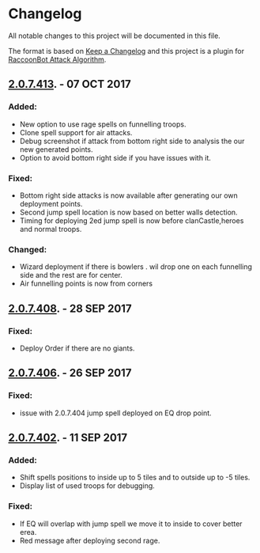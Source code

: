 # Changelog
All notable changes to this project will be documented in this file.

The format is based on [Keep a Changelog](http://keepachangelog.com/en/1.0.0/)
and this project is a plugin for [RaccoonBot Attack Algorithm](https://www.raccoonbot.com/forum/topic/24589-all-in-one-push-deploy/).

## [2.0.7.413](https://github.com/cobratst/GoblinKnifeDeployAddon/raw/master/AllInOnePushDeploy_2.0.7.413.zip). - 07 OCT 2017
### Added:
- New option to use rage spells on funnelling troops.
- Clone spell support for air attacks.
- Debug screenshot if attack from bottom right side to analysis the our new generated points.
- Option to avoid bottom right side if you have issues with it.
### Fixed:
- Bottom right side attacks is now available after generating our own deployment points.
- Second jump spell location is now based on better walls detection.
- Timing for deploying 2ed jump spell is now before clanCastle,heroes and normal troops.
### Changed:
- Wizard deployment if there is bowlers . wil drop one on each funnelling side and the rest are for center.
- Air funnelling points is now from corners 

## [2.0.7.408](https://github.com/cobratst/GoblinKnifeDeployAddon/raw/master/AllInonePushDeploy_2.0.7.408.zip). - 28 SEP 2017
### Fixed:
- Deploy Order if there are no giants.

## [2.0.7.406](https://github.com/cobratst/GoblinKnifeDeployAddon/raw/master/AllInonePushDeploy_2.0.7.406.zip). - 26 SEP 2017
### Fixed:
- issue with 2.0.7.404 jump spell deployed on EQ drop point.

## [2.0.7.402](https://github.com/cobratst/GoblinKnifeDeployAddon/raw/master/AllInOnPushDeploy_2.0.7.402.zip). - 11 SEP 2017
### Added:
- Shift spells positions to inside up to 5 tiles and to outside up to -5 tiles.
- Display list of used troops for debugging.
### Fixed:
- If EQ will overlap with jump spell we move it to inside to cover better erea.
- Red message after deploying second rage.
